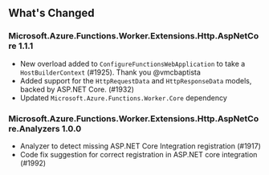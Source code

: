 ## What's Changed

<!-- Please add your release notes in the following format:
- My change description (#PR/#issue)
-->

### Microsoft.Azure.Functions.Worker.Extensions.Http.AspNetCore 1.1.1

- New overload added to `ConfigureFunctionsWebApplication` to take a `HostBuilderContext` (#1925). Thank you @vmcbaptista
- Added support for the `HttpRequestData` and `HttpResponseData` models, backed by ASP.NET Core. (#1932)
- Updated `Microsoft.Azure.Functions.Worker.Core` dependency

### Microsoft.Azure.Functions.Worker.Extensions.Http.AspNetCore.Analyzers 1.0.0

- Analyzer to detect missing ASP.NET Core Integration registration (#1917)
- Code fix suggestion for correct registration in ASP.NET core integration (#1992)